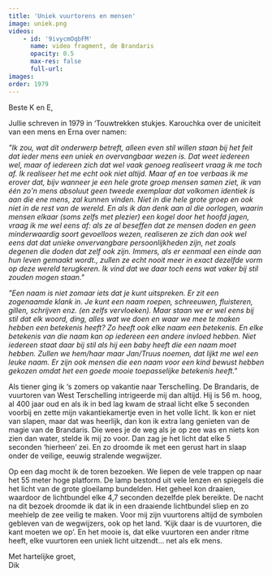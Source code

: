 ```yaml
---
title: 'Uniek vuurtorens en mensen'
image: uniek.png
videos:
    - id: '9ivycmOqbFM'
      name: video fragment, de Brandaris
      opacity: 0.5
      max-res: false
      full-url: 
images:
order: 1979
---
```


Beste K en E,

Jullie schreven in 1979 in ‘Touwtrekken stukjes. Karouchka over de uniciteit van een mens en Erna over namen:

<em>"Ik zou, wat dit onderwerp betreft, alleen even stil willen staan bij het feit dat ieder mens een uniek en overvangbaar wezen is. Dat weet iedereen wel, maar of iedereen zich dat wel vaak genoeg realiseert vraag ik me toch af. Ik realiseer het me echt ook niet altijd. Maar af en toe verbaas ik me erover dat, bijv wanneer je een hele grote groep mensen samen ziet, ik van één zo'n mens absoluut geen tweede exemplaar dat volkomen identiek is aan die ene mens, zal kunnen vinden. Niet in die hele grote groep en ook niet in de rest van de wereld. En als ik dan denk aan al die oorlogen, waarin mensen elkaar (soms zelfs met plezier) een kogel door het hoofd jagen, vraag ik me wel eens af: als ze al beseffen dat ze mensen doden en geen minderwaardig soort gevoelloos wezen, realiseren ze zich dan ook wel eens dat dat unieke onvervangbare persoonlijkheden zijn, net zoals degenen die doden dat zelf ook zijn. Immers, als er eenmaal een einde aan hun leven gemaakt wordt., zullen ze echt nooit meer in exact dezelfde vorm op deze wereld terugkeren. Ik vind dat we daar toch eens wat vaker bij stil zouden mogen staan."</em>

<em>"Een naam is niet zomaar iets dat je kunt uitspreken. Er zit een zogenaamde klank in. Je kunt een naam roepen, schreeuwen, fluisteren, gillen, schrijven enz. (en zelfs vervloeken). Maar staan we er wel eens bij stil dat elk woord, ding, alles wat we doen en waar we mee te maken hebben een betekenis heeft? Zo heeft ook elke naam een betekenis. En elke betekenis van die naam kan op iedereen een andere invloed hebben. Niet iedereen staat daar bij stil als hij een baby heeft die een naam moet hebben. Zullen we hem/haar maar Jan/Truus noemen, dat lijkt me wel een leuke naam. Er zijn ook mensen die een naam voor een kind bewust hebben gekozen omdat het een goede mooie toepasselijke betekenis heeft."</em>

Als tiener ging ik ‘s zomers op vakantie naar Terschelling. De Brandaris, de vuurtoren van West Terschelling intrigeerde mij dan altijd. Hij is 56 m. hoog, al 400 jaar oud en als ik in bed lag kwam de straal licht elke 5 seconden voorbij en zette mijn vakantiekamertje even in het volle licht. Ik kon er niet van slapen, maar dat was heerlijk, dan kon ik extra lang genieten van de magie van de Brandaris. Die wees je de weg als je op zee was en niets kon zien dan water, stelde ik mij zo voor. Dan zag je het licht dat elke 5 seconden ‘hierheen’ zei. En zo droomde ik met een gerust hart in slaap onder de veilige, eeuwig stralende wegwijzer. 

Op een dag mocht ik de toren bezoeken. We liepen de vele trappen  op naar het 55 meter hoge platform. De lamp bestond uit vele lenzen en spiegels die het licht van de grote gloeilamp bundelden. Het geheel kon draaien, waardoor de lichtbundel elke 4,7 seconden dezelfde plek bereikte. De nacht na dit bezoek droomde ik dat ik in een draaiende lichtbundel sliep en zo meehielp de zee veilig te maken. Voor mij zijn vuurtorens altijd de symbolen gebleven van de wegwijzers, ook  op het land. ‘Kijk daar is de vuurtoren, die kant  moeten we op’. En het mooie is, dat elke vuurtoren een ander ritme heeft, elke vuurtoren een uniek licht uitzendt… net als elk mens.

Met hartelijke groet,<br />
Dik